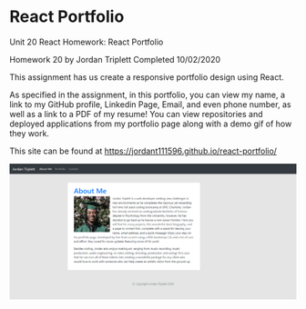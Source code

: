 # React Portfolio
Unit 20 React Homework: React Portfolio

Homework 20 by Jordan Triplett
Completed 10/02/2020

This assignment has us create a responsive portfolio design using React.

As specified in the assignment, in this portfolio, you can view my name, a link to my GitHub profile, Linkedin Page, Email, and even phone number, as well as a link to a PDF of my resume! You can view repositories and deployed applications from my portfolio page along with a demo gif of how they work.

This site can be found at https://jordant111596.github.io/react-portfolio/

![Image of React Portfolio Site](src/Assets/Images/Deployed-About-Me-Screenshot-1.png?raw=true "Image of the Deployed React Portfolio")